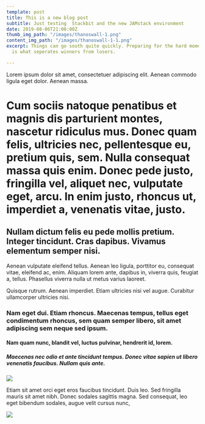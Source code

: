 ```yaml
---
template: post
title: This is a new blog post
subtitle: Just testing  Stackbit and the new JAMstack environment
date: 2019-08-06T21:00:00Z
thumb_img_path: "/images/thanoswall-1.png"
content_img_path: "/images/thanoswall-1-1.png"
excerpt: Things can go south quite quickly. Preparing for the hard moment of life
  is what seperates winners from losers.

---
```

Lorem ipsum dolor sit amet, consectetuer adipiscing elit. Aenean commodo ligula eget dolor. Aenean massa. 

# Cum sociis natoque penatibus et magnis dis parturient montes, nascetur ridiculus mus. Donec quam felis, ultricies nec, pellentesque eu, pretium quis, sem. Nulla consequat massa quis enim. Donec pede justo, fringilla vel, aliquet nec, vulputate eget, arcu. In enim justo, rhoncus ut, imperdiet a, venenatis vitae, justo. 

## Nullam dictum felis eu pede mollis pretium. Integer tincidunt. Cras dapibus. Vivamus elementum semper nisi. 

Aenean vulputate eleifend tellus. Aenean leo ligula, porttitor eu, consequat vitae, eleifend ac, enim. Aliquam lorem ante, dapibus in, viverra quis, feugiat a, tellus. Phasellus viverra nulla ut metus varius laoreet. 

Quisque rutrum. Aenean imperdiet. Etiam ultricies nisi vel augue. Curabitur ullamcorper ultricies nisi.

###  Nam eget dui. Etiam rhoncus. Maecenas tempus, tellus eget condimentum rhoncus, sem quam semper libero, sit amet adipiscing sem neque sed ipsum. 

#### Nam quam nunc, blandit vel, luctus pulvinar, hendrerit id, lorem.

#####  Maecenas nec odio et ante tincidunt tempus. Donec vitae sapien ut libero venenatis faucibus. Nullam quis ante. 

![](/images/2.jpg)

Etiam sit amet orci eget eros faucibus tincidunt. Duis leo. Sed fringilla mauris sit amet nibh. Donec sodales sagittis magna. Sed consequat, leo eget bibendum sodales, augue velit cursus nunc,

![](/images/7.jpg)